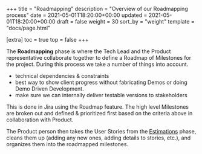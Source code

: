 +++
title = "Roadmapping"
description = "Overview of our Roadmapping process"
date = 2021-05-01T18:20:00+00:00
updated = 2021-05-01T18:20:00+00:00
draft = false
weight = 30
sort_by = "weight"
template = "docs/page.html"

[extra]
toc = true
top = false
+++

The **Roadmapping** phase is where the Tech Lead and the Product representative collaborate together to define a Roadmap of Milestones for the project. During this process we take a number of things into account.

* technical dependencies & constraints
* best way to show client progress without fabricating Demos or doing Demo Driven Development.
* make sure we can internally deliver testable versions to stakeholders

This is done in Jira using the Roadmap feature. The high level Milestones are broken out and defined & prioritized first based on the criteria above in collaboration with Product.

The Product person then takes the User Stories from the [Estimations](/docs/process/estimations/) phase, cleans them up (adding any new ones, adding details to stories, etc.), and organizes them into the roadmapped milestones.
